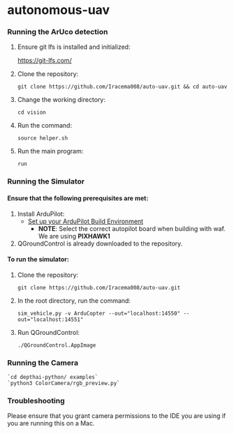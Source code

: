 # autonomous-uav

### Running the ArUco detection
1. Ensure git lfs is installed and initialized:

    https://git-lfs.com/
2. Clone the repository:

    `git clone https://github.com/Iracema008/auto-uav.git && cd auto-uav`
3. Change the working directory:

    `cd vision`
4. Run the command:

    `source helper.sh`
5. Run the main program:

    `run`


### Running the Simulator
#### Ensure that the following prerequisites are met:
1. Install ArduPilot:
    - [Set up your ArduPilot Build Environment](https://ardupilot.org/dev/docs/building-setup-linux.html#building-setup-linux)
      - **NOTE**: Select the correct autopilot board when building with waf. We are using **PIXHAWK1**
2. QGroundControl is already downloaded to the repository.
#### To run the simulator:
1. Clone the repository: 

    `git clone https://github.com/Iracema008/auto-uav.git`

2. In the root directory, run the command:

    `sim_vehicle.py -v ArduCopter --out="localhost:14550" --out="localhost:14551"`
3. Run QGroundControl:

    `./QGroundControl.AppImage`

### Running the Camera
    `cd depthai-python/ examples`
    `python3 ColorCamera/rgb_preview.py`


### Troubleshooting

Please ensure that you grant camera permissions to the IDE you are using if you are running this on a Mac.
